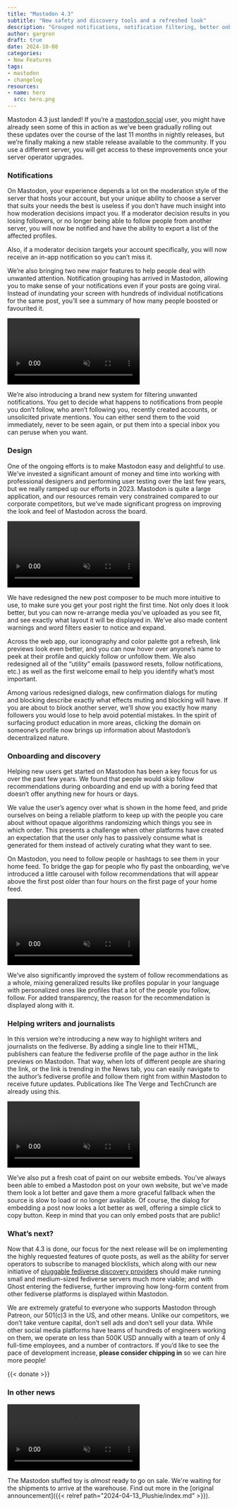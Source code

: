 ```yaml
---
title: "Mastodon 4.3"
subtitle: "New safety and discovery tools and a refreshed look"
description: "Grouped notifications, notification filtering, better onboarding and a refreshed look await in this new release of our decentralized open-source social media software."
author: gargron
draft: true
date: 2024-10-08
categories:
- New Features
tags:
- mastodon
- changelog
resources:
- name: hero
  src: hero.png
---
```


Mastodon 4.3 just landed! If you’re a [mastodon.social](https://mastodon.social) user, you might have already seen some of this in action as we’ve been gradually rolling out these updates over the course of the last 11 months in nightly releases, but we’re finally making a new stable release available to the community. If you use a different server, you will get access to these improvements once your server operator upgrades.

### Notifications

On Mastodon, your experience depends a lot on the moderation style of the server that hosts your account, but your unique ability to choose a server that suits your needs the best is useless if you don’t have much insight into how moderation decisions impact you. If a moderator decision results in you losing followers, or no longer being able to follow people from another server, you will now be notified and have the ability to export a list of the affected profiles.

Also, if a moderator decision targets your account specifically, you will now receive an in-app notification so you can’t miss it.

We’re also bringing two new major features to help people deal with unwanted attention. Notification grouping has arrived in Mastodon, allowing you to make sense of your notifications even if your posts are going viral. Instead of inundating your screen with hundreds of individual notifications for the same post, you’ll see a summary of how many people boosted or favourited it.

<video src="filtering.mp4" autoplay playsinline muted loop class="rounded-md shadow-lg"></video>

We’re also introducing a brand new system for filtering unwanted notifications. You get to decide what happens to notifications from people you don’t follow, who aren’t following you, recently created accounts, or unsolicited private mentions. You can either send them to the void immediately, never to be seen again, or put them into a special inbox you can peruse when you want.

### Design

One of the ongoing efforts is to make Mastodon easy and delightful to use. We’ve invested a significant amount of money and time into working with professional designers and performing user testing over the last few years, but we really ramped up our efforts in 2023. Mastodon is quite a large application, and our resources remain very constrained compared to our corporate competitors, but we’ve made significant progress on improving the look and feel of Mastodon across the board.

<video src="compose.mp4" autoplay playsinline muted loop class="rounded-md shadow-lg"></video>

We have redesigned the new post composer to be much more intuitive to use, to make sure you get your post right the first time. Not only does it look better, but you can now re-arrange media you’ve uploaded as you see fit, and see exactly what layout it will be displayed in. We’ve also made content warnings and word filters easier to notice and expand.

Across the web app, our iconography and color palette got a refresh, link previews look even better, and you can now hover over anyone’s name to peek at their profile and quickly follow or unfollow them. We also redesigned all of the “utility” emails (password resets, follow notifications, etc.) as well as the first welcome email to help you identify what’s most important.

Among various redesigned dialogs, new confirmation dialogs for muting and blocking describe exactly what effects muting and blocking will have. If you are about to block another server, we’ll show you exactly how many followers you would lose to help avoid potential mistakes. In the spirit of surfacing product education in more areas, clicking the domain on someone’s profile now brings up information about Mastodon’s decentralized nature.

### Onboarding and discovery

Helping new users get started on Mastodon has been a key focus for us over the past few years. We found that people would skip follow recommendations during onboarding and end up with a boring feed that doesn’t offer anything new for hours or days.

We value the user’s agency over what is shown in the home feed, and pride ourselves on being a reliable platform to keep up with the people you care about without opaque algorithms randomizing which things you see in which order. This presents a challenge when other platforms have created an expectation that the user only has to passively consume what is generated for them instead of actively curating what they want to see.

On Mastodon, you need to follow people or hashtags to see them in your home feed. To bridge the gap for people who fly past the onboarding, we’ve introduced a little carousel with follow recommendations that will appear above the first post older than four hours on the first page of your home feed.

<video src="carousel.mp4" autoplay playsinline muted loop class="rounded-md shadow-lg"></video>

We’ve also significantly improved the system of follow recommendations as a whole, mixing generalized results like profiles popular in your language with personalized ones like profiles that a lot of the people you follow, follow. For added transparency, the reason for the recommendation is displayed along with it.

### Helping writers and journalists

In this version we’re introducing a new way to highlight writers and journalists on the fediverse. By adding a single line to their HTML, publishers can feature the fediverse profile of the page author in the link previews on Mastodon. That way, when lots of different people are sharing the link, or the link is trending in the News tab, you can easily navigate to the author’s fediverse profile and follow them right from within Mastodon to receive future updates. Publications like The Verge and TechCrunch are already using this.

<video src="author.mp4" autoplay playsinline muted loop class="rounded-md shadow-lg"></video>

We’ve also put a fresh coat of paint on our website embeds. You’ve always been able to embed a Mastodon post on your own website, but we’ve made them look a lot better and gave them a more graceful fallback when the source is slow to load or no longer available. Of course, the dialog for embedding a post now looks a lot better as well, offering a simple click to copy button. Keep in mind that you can only embed posts that are public!

### What’s next?

Now that 4.3 is done, our focus for the next release will be on implementing the highly requested features of quote posts, as well as the ability for server operators to subscribe to managed blocklists, which along with our new initiative of [pluggable fediverse discovery providers](https://fediscovery.org) should make running small and medium-sized fediverse servers much more viable; and with Ghost entering the fediverse, further improving how long-form content from other fediverse platforms is displayed within Mastodon.

We are extremely grateful to everyone who supports Mastodon through Patreon, our 501(c)3 in the US, and other means. Unlike our competitors, we don’t take venture capital, don’t sell ads and don’t sell your data. While other social media platforms have teams of hundreds of engineers working on them, we operate on less than 500K USD annually with a team of only 4 full-time employees, and a number of contractors. If you’d like to see the pace of development increase, **please consider chipping in** so we can hire more people!

{{< donate >}}

### In other news

<video src="plushie.mp4" autoplay playsinline muted loop class="rounded-md shadow-lg"></video>

The Mastodon stuffed toy is *almost* ready to go on sale. We're waiting for the shipments to arrive at the warehouse. Find out more in the [original announcement]({{< relref path="2024-04-13_Plushie/index.md" >}}).
